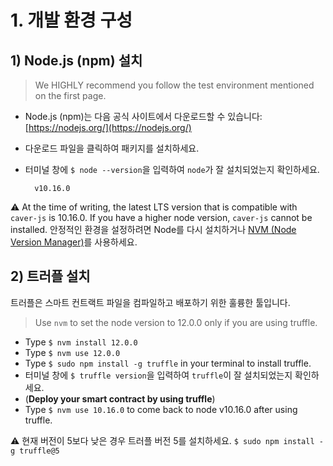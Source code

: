 # 1. 개발 환경 구성 <a id="1-environment-setup"></a>

## 1) Node.js (npm) 설치<a id="1-install-node-js-npm"></a>

> We HIGHLY recommend you follow the test environment mentioned on the first page.

* Node.js \(npm\)는 다음 공식 사이트에서 다운로드할 수 있습니다: [https://nodejs.org/](https://nodejs.org/)
* 다운로드 파일을 클릭하여 패키지를 설치하세요.
* 터미널 창에 `$ node --version`을 입력하여 `node`가 잘 설치되었는지 확인하세요.

  ```text
    v10.16.0
  ```

⚠ At the time of writing, the latest LTS version that is compatible with `caver-js` is 10.16.0. If you have a higher node version, `caver-js` cannot be installed. 안정적인 환경을 설정하려면 Node를 다시 설치하거나 [NVM (Node Version Manager)](https://github.com/nvm-sh/nvm)를 사용하세요.

## 2\) 트러플 설치 <a id="2-install-truffle"></a>

트러플은 스마트 컨트랙트 파일을 컴파일하고 배포하기 위한 훌륭한 툴입니다.

> Use `nvm` to set the node version to 12.0.0 only if you are using truffle.

- Type `$ nvm install 12.0.0`
- Type `$ nvm use 12.0.0`
- Type `$ sudo npm install -g truffle` in your terminal to install truffle.
- 터미널 창에 `$ truffle version`을 입력하여 `truffle`이 잘 설치되었는지 확인하세요.
- (**Deploy your smart contract by using truffle**)
- Type `$ nvm use 10.16.0` to come back to node v10.16.0 after using truffle.

⚠ 현재 버전이 5보다 낮은 경우 트러플 버전 5를 설치하세요. `$ sudo npm install -g truffle@5`

